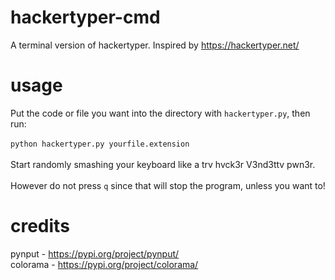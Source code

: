 # hackertyper-cmd
A terminal version of hackertyper. Inspired by https://hackertyper.net/
# usage
Put the code or file you want into the directory with `hackertyper.py`, then run:<br><br>
`python hackertyper.py yourfile.extension`<br><br>
Start randomly smashing your keyboard like a trv hvck3r V3nd3ttv pwn3r.<br><br>
However do not press `q` since that will stop the program, unless you want to!
# credits
pynput - https://pypi.org/project/pynput/ <br>
colorama - https://pypi.org/project/colorama/
